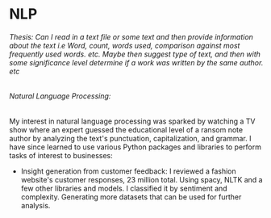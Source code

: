 # NLP

###### Thesis: Can I read in a text file or some text and then provide information about the text i.e Word, count, words used, comparison against most frequently used words. etc. Maybe then suggest type of text, and then with some significance level determine if a work was written by the same author. etc

###### Natural Language Processing: 
My interest in natural language processing was sparked by watching a TV show where an expert guessed the educational level of a ransom note author by analyzing the text's punctuation, capitalization, and grammar. I have since learned to use various Python packages and libraries to perform tasks of interest to businesses:

- Insight generation from customer feedback: I reviewed a fashion website's customer responses, 23 million total. Using spacy, NLTK and a few other libraries and models. I classified it by sentiment and complexity. Generating more datasets that can be used for further analysis. 
